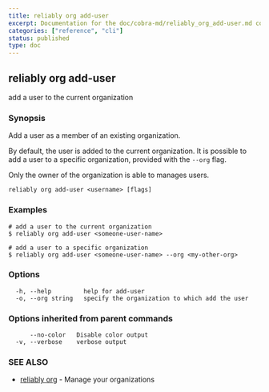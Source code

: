 ```yaml
---
title: reliably org add-user
excerpt: Documentation for the doc/cobra-md/reliably_org_add-user.md command in the Reliably CLI
categories: ["reference", "cli"]
status: published
type: doc
---
```

## reliably org add-user

add a user to the current organization

### Synopsis

Add a user as a member of an existing organization.

By default, the user is added to the current organization.
It is possible to add a user to a specific organization,
provided with the `--org` flag.

Only the owner of the organization is able to manages users.

```
reliably org add-user <username> [flags]
```

### Examples

```
# add a user to the current organization
$ reliably org add-user <someone-user-name>

# add a user to a specific organization
$ reliably org add-user <someone-user-name> --org <my-other-org>
```

### Options

```
  -h, --help         help for add-user
  -o, --org string   specify the organization to which add the user
```

### Options inherited from parent commands

```
      --no-color   Disable color output
  -v, --verbose    verbose output
```

### SEE ALSO

* [reliably org](/docs/reference/cli/reliably-org/)	 - Manage your organizations

